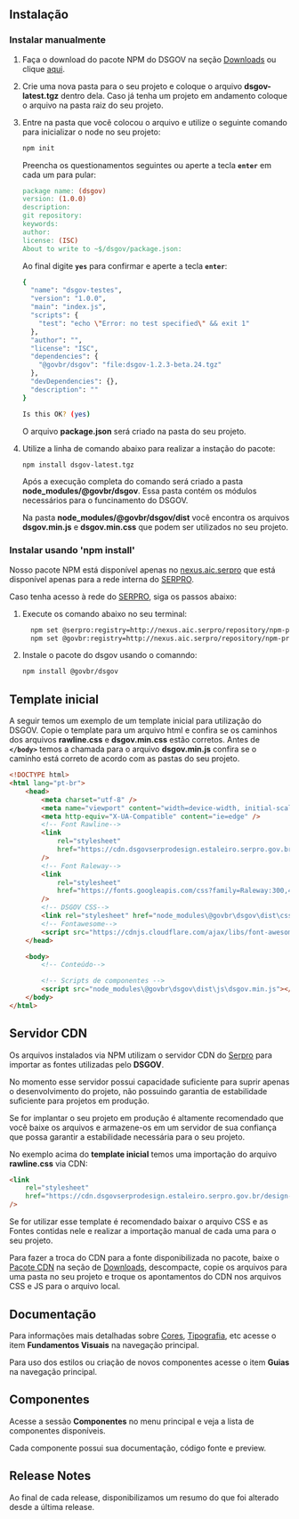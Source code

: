 ## Instalação

### Instalar manualmente

1. Faça o download do pacote NPM do DSGOV na seção [Downloads](/downloads) ou clique [aqui](/assets/design-system/assets/npm-package/dsgov-latest.tgz).
1. Crie uma nova pasta para o seu projeto e coloque o arquivo **dsgov-latest.tgz** dentro dela. Caso já tenha um projeto em andamento coloque o arquivo na pasta raiz do seu projeto.
1. Entre na pasta que você colocou o arquivo e utilize o seguinte comando para inicializar o node no seu projeto:

    ```bash
    npm init
    ```

    Preencha os questionamentos seguintes ou aperte a tecla **`enter`** em cada um para pular:

    ```makefile
    package name: (dsgov)
    version: (1.0.0)
    description:
    git repository:
    keywords:
    author:
    license: (ISC)
    About to write to ~$/dsgov/package.json:
    ```

    Ao final digite **`yes`** para confirmar e aperte a tecla **`enter`**:

    ```bash
    {
      "name": "dsgov-testes",
      "version": "1.0.0",
      "main": "index.js",
      "scripts": {
        "test": "echo \"Error: no test specified\" && exit 1"
      },
      "author": "",
      "license": "ISC",
      "dependencies": {
        "@govbr/dsgov": "file:dsgov-1.2.3-beta.24.tgz"
      },
      "devDependencies": {},
      "description": ""
    }

    Is this OK? (yes)
    ```

    O arquivo **package.json** será criado na pasta do seu projeto.

1. Utilize a linha de comando abaixo para realizar a instação do pacote:

    ```bash
    npm install dsgov-latest.tgz
    ```

    Após a execução completa do comando será criado a pasta **node_modules/@govbr/dsgov**. Essa pasta contém os módulos necessários para o funcinamento do DSGOV.

    Na pasta **node_modules/@govbr/dsgov/dist** você encontra os arquivos **dsgov.min.js** e **dsgov.min.css** que podem ser utilizados no seu projeto.

### Instalar usando 'npm install'

Nosso pacote NPM está disponível apenas no [nexus.aic.serpro](http://nexus.aic.serpro/) que está disponível apenas para a rede interna do [SERPRO](https://www.serpro.gov.br/).

Caso tenha acesso à rede do [SERPRO](https://www.serpro.gov.br/), siga os passos abaixo:

1. Execute os comando abaixo no seu terminal:

    ```bash
      npm set @serpro:registry=http://nexus.aic.serpro/repository/npm-private/
      npm set @govbr:registry=http://nexus.aic.serpro/repository/npm-private/
    ```

1. Instale o pacote do dsgov usando o comanndo:

    ```bash
    npm install @govbr/dsgov
    ```

## Template inicial

A seguir temos um exemplo de um template inicial para utilização do DSGOV. Copie o template para um arquivo html e confira se os caminhos dos arquivos **rawline.css** e **dsgov.min.css** estão corretos. Antes de **`</body>`** temos a chamada para o arquivo **dsgov.min.js** confira se o caminho está correto de acordo com as pastas do seu projeto.

```html
<!DOCTYPE html>
<html lang="pt-br">
    <head>
        <meta charset="utf-8" />
        <meta name="viewport" content="width=device-width, initial-scale=1" />
        <meta http-equiv="X-UA-Compatible" content="ie=edge" />
        <!-- Font Rawline-->
        <link
            rel="stylesheet"
            href="https://cdn.dsgovserprodesign.estaleiro.serpro.gov.br/design-system/fonts/rawline/css/rawline.css"
        />
        <!-- Font Raleway-->
        <link
            rel="stylesheet"
            href="https://fonts.googleapis.com/css?family=Raleway:300,400,500,600,700,800,900&amp;display=swap"
        />
        <!-- DSGOV CSS-->
        <link rel="stylesheet" href="node_modules\@govbr\dsgov\dist\css\dsgov.min.css" />
        <!-- Fontawesome-->
        <script src="https://cdnjs.cloudflare.com/ajax/libs/font-awesome/5.11.2/js/all.min.js"></script>
    </head>

    <body>
        <!-- Conteúdo-->

        <!-- Scripts de componentes -->
        <script src="node_modules\@govbr\dsgov\dist\js\dsgov.min.js"></script>
    </body>
</html>
```

## Servidor CDN

Os arquivos instalados via NPM utilizam o servidor CDN do [Serpro](https://www.serpro.gov.br) para importar as fontes utilizadas pelo **DSGOV**.

No momento esse servidor possui capacidade suficiente para suprir apenas o desenvolvimento do projeto, não possuindo garantia de estabilidade suficiente para projetos em produção.

Se for implantar o seu projeto em produção é altamente recomendado que você baixe os arquivos e armazene-os em um servidor de sua confiança que possa garantir a estabilidade necessária para o seu projeto.

No exemplo acima do **template inicial** temos uma importação do arquivo **rawline.css** via CDN:

```html
<link
    rel="stylesheet"
    href="https://cdn.dsgovserprodesign.estaleiro.serpro.gov.br/design-system/fonts/rawline/css/rawline.css"
/>
```

Se for utilizar esse template é recomendado baixar o arquivo CSS e as Fontes contidas nele e realizar a importação manual de cada uma para o seu projeto.

Para fazer a troca do CDN para a fonte disponibilizada no pacote, baixe o [Pacote CDN](https://serprodrive.serpro.gov.br/s/dLZJm9soLLiPzzg) na seção de [Downloads](/downloads), descompacte, copie os arquivos para uma pasta no seu projeto e troque os apontamentos do CDN nos arquivos CSS e JS para o arquivo local.

## Documentação

Para informações mais detalhadas sobre [Cores](/ds/fundamentos-visuais/cores), [Tipografia](/ds/fundamentos-visuais/tipografia), etc acesse o item **Fundamentos Visuais** na navegação principal.

Para uso dos estilos ou criação de novos componentes acesse o item **Guias** na navegação principal.

## Componentes

Acesse a sessão **Componentes** no menu principal e veja a lista de componentes disponíveis.

Cada componente possui sua documentação, código fonte e preview.

## Release Notes

Ao final de cada release, disponibilizamos um resumo do que foi alterado desde a última release.
